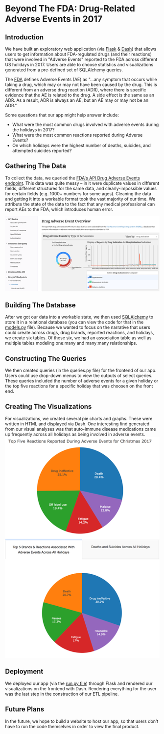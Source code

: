 # Beyond The FDA: Drug-Related Adverse Events in 2017


## Introduction
We have built an exploratory web application (via [Flask](http://flask.pocoo.org/) & [Dash](https://dash.plot.ly/)) that allows users to get information about FDA-regulated drugs (and their reactions) that were involved in "Adverse Events" reported to the FDA across different US holidays in 2017. Users are able to choose statistics and visualizations generated from a pre-defined set of SQLAlchemy queries.

The [FDA](https://fis.fda.gov/extensions/fpdwidgets/2e01da82-13fe-40e0-8c38-4da505737e36.html) defines Adverse Events (AE) as "...any symptom that occurs while taking a drug, which may or may not have been caused by the drug. This is different from an adverse drug reaction (ADR), where there is specific evidence that the AE is related to the drug. A side effect is the same as an ADR. As a result, ADR is always an AE, but an AE may or may not be an ADR."

Some questions that our app might help answer include:
- What were the most common drugs involved with adverse events during the holidays in 2017?
- What were the most common reactions reported during Adverse Events?
- On which holidays were the highest number of deaths, suicides, and attempted suicides reported?

## Gathering The Data
To collect the data, we queried the [FDA's API Drug Adverse Events endpoint](https://open.fda.gov/apis/drug/event/). This data was quite messy – in it were duplicate values in different fields, different structures for the same data, and clearly-impossible values for certain fields (e.g. 1000+ numbers for some ages). Cleaning the data and getting it into a workable format took the vast majority of our time. We attribute the state of the data to the fact that any medical professional can report AEs to the FDA, which introduces human error.

![alt text](https://github.com/anthonytapias/Adverse-Drug-Events-A-Deep-Dive-Into-The-FDA/blob/master/img/Screen%20Shot%202019-01-14%20at%207.45.40%20PM.png)

## Building The Database
After we got our data into a workable state, we then used [SQLAlchemy](https://www.sqlalchemy.org/) to store it in a relational database (you can view the code for that in the [models.py](https://github.com/anthonytapias/Adverse-Drug-Events-A-Deep-Dive-Into-The-FDA/blob/master/dash_package/models.py) file).  Because we wanted to focus on the narrative that users could create across drugs, drug brands, reported reactions, and holidays, we create six tables. Of these six, we had an association table as well as multiple tables modeling one:many and many:many relationships.

## Constructing The Queries
We then created queries (in the queries.py file) for the frontend of our app. Users could use drop-down menus to view the outputs of select queries. These queries included the number of adverse events for a given holiday or the top five reactions for a specific holiday that was choosen on the front end. 

## Creating The Visualizations
For visualizations, we created several pie charts and graphs. These were written in HTML and displayed via Dash. One interesting find generated from our visual analyses was that auto-immune disease medications came up frequently across all holidays as being involved in adverse events. 
![alt text](https://github.com/anthonytapias/Adverse-Drug-Events-A-Deep-Dive-Into-The-FDA/blob/master/img/top_five_reactions_christmas.png)
![alt text](https://github.com/anthonytapias/Adverse-Drug-Events-A-Deep-Dive-Into-The-FDA/blob/master/img/top_5_brands_reactions_all_holidays.png)

## Deployment
We deployed our app (via the [run.py file](https://github.com/aulorbe/Adverse-Drug-Events-A-Deep-Dive-Into-The-FDA./blob/master/run.py)) through Flask and rendered our visualizations on the frontend with Dash. Rendering everything for the user was the last step in the construction of our ETL pipeline.

## Future Plans
In the future, we hope to build a website to host our app, so that users don't have to run the code themselves in order to view the final product.
